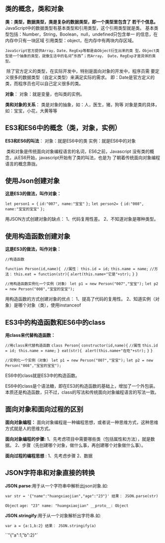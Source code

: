 ## 类的概念，类和对象 

 **类：类型，数据类型，类是复杂的数据类型，即一个类型里包含了 若干个信息。** 		JavaScript中的数据类型有基本类型和引用类型，这个引用类型就是类。
		 	基本类型包括：Number，String，Boolean，null，undefined只包含单一 的信息，在内存中只有一块区域
			引用类型：object，在内存中有两块内存区域。

 	JavaScript官方提供Array，Date，RegExp等都是由Object衍生出来的类 型。Object类型是一个抽象的类型，就像生活中的名词“东西”；而Array， Date，RegExp才是具体的类型。 

​	除了官方定义的类型，在实际开发中，特别是面向对象的开发中，程序员需 要定义很多的数据类型（自定义类型）来满足实际的需求。 
​		即：Date是官方定义的类，而程序员也可以自己定义很多的类。

**对象**： 
	 	对象：就是变量，也叫类的实例。

**类和对象的关系**： 
		类是对象的抽象，如：人，医生，猪，狗等
		对象是类的具体，如：宝宝，小花，大黄等等

## ES3和ES6中的概念（类，对象，实例）

**ES3和ES6的叫法**： 
		对象：就是ES6中的类 
		实例：就是ES6中的对象

​	类和对象是传统面向对象编程语言的名词，ES6之前，Javascript 没有类的概念，从ES6开始，javascript开始有了类的叫法，也是为 了朝着传统面向对象编程语言的概念靠拢。

## 使用Json创建对象 

**这是ES3的做法，叫作对象：** 

`let person1 = {`
		 `id:"007", name:"宝宝"`
	 `};`
	 `let person2= {`
		 `id:"008",`
		 `name:"宝宝的宝宝"`
	 `}; `

用JSON方式创建对象的缺点： 
		1、代码复用性差。 
		2、不知道对象是哪种类型。

## 使用构造函数创建对象 

 **这是ES3的做法，叫作对象：** 

`//构造函数`

`function Person(id,name){`
		` //属性：` 
		`this.id = id;`
		`this.name = name;`
		`//方法：`
		`this.eat = function(str){`
			` alert(this.name+"它是"+str); ` 
		`}`
	`}`

`//用构造函数实例化一个实例（对象）`
	 `let p1 = new Person("007","宝宝");`
	 `let p2 = new Person("008","宝宝的宝宝"); `

用构造函数的方式创建对象的优点：
	1、提高了代码的复用性。 
	2、知道实例（对象）是哪个对象（类），使用instanceof

## ES3中的构造函数和ES6中的class 

**用class来代替构造函数：** 

`//用class来代替构造函数`
	 `class Person{`
		 `constructor(id,name){`
			 `//属性`
			 `this.id = id; this.name = name;`
		 `} eat(str){`
			 ` alert(this.name+"在吃"+str);` 
		 `}`
	 `} `

`//实例化一个实例（对象）`
	 `let p1 = new Person("007","宝宝");`
	 `let p2 = new Person("008","宝宝的宝宝"); `

ES6中的class就是ES3中的构造函数。 

ES6中的class是个语法糖，即在ES3的构造函数的基础上，增加了一个外包装。 本质还是构造函数，只不过，class的写法和传统面向对象编程语言的写法一致。

## 面向对象和面向过程的区别    

**面向对象编程：** 
		 面向对象编程是一种编程思想，或者说一种思维方式，这种思维方式就是人的思维方式。 

**面向对象编程的步骤:** 
		1、先考虑项目中需要哪些类（包括属性和方法），就是数据。 
		2、步骤（先创建哪个对象，做什么事，再创建哪个对象做什么事）。

**面向过程的编程思想** :
		1、先考虑步骤 
		2、数据

## JSON字符串和对象直接的转换

 **JSON.parse**:用于从一个字符串中解析出json对象.如:

`var str = '{"name":"huangxiaojian","age":"23"}'
	结果：
	JSON.parse(str)`

`Object`
		`age: "23"
	name: "huangxiaojian"
	__proto__: Object`

 **JSON.stringify**:用于从一个对象解析出字符串.如:

`var a = {a:1,b:2}
	结果：
	JSON.stringify(a)`

``"{"a":1,"b":2}"`

